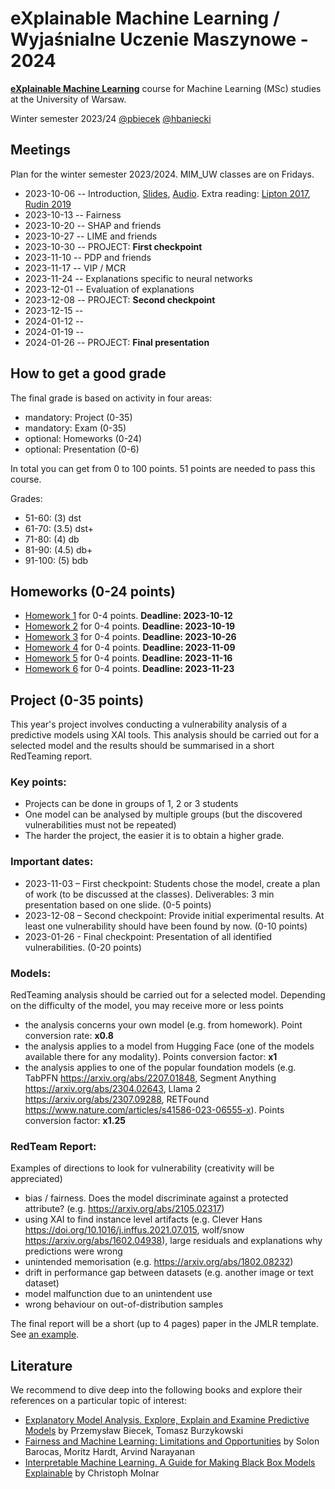 # eXplainable Machine Learning / Wyjaśnialne Uczenie Maszynowe - 2024

[**eXplainable Machine Learning**](https://usosweb.uw.edu.pl/kontroler.php?_action=katalog2/przedmioty/pokazZajecia&zaj_cyk_id=514785&gr_nr=1) course for Machine Learning (MSc) studies at the University of Warsaw. 

Winter semester 2023/24 [@pbiecek](https://github.com/pbiecek) [@hbaniecki](https://github.com/hbaniecki)


## Meetings

Plan for the winter semester 2023/2024. MIM_UW classes are on Fridays. 

* 2023-10-06  --  Introduction, [Slides](https://htmlpreview.github.io/?https://raw.githubusercontent.com/mim-uw/eXplainableMachineLearning-2024/main/Lectures/01_introduction.html), [Audio](https://youtu.be/_ORjN-Iy-Ks). Extra reading: [Lipton 2017](https://arxiv.org/abs/1606.03490), [Rudin 2019](https://arxiv.org/abs/1811.10154)
* 2023-10-13  --  Fairness 
* 2023-10-20  --  SHAP and friends	 
* 2023-10-27  --  LIME and friends	
* 2023-10-30  --  PROJECT: **First checkpoint** 
* 2023-11-10  --  PDP and friends		
* 2023-11-17  --  VIP / MCR	
* 2023-11-24  --  Explanations specific to neural networks	
* 2023-12-01  --  Evaluation of explanations	
* 2023-12-08  --  PROJECT: **Second checkpoint** 	
* 2023-12-15  --  	
* 2024-01-12  --  	
* 2024-01-19  --  	
* 2024-01-26  -- PROJECT: **Final presentation**  	

## How to get a good grade

The final grade is based on activity in four areas:

* mandatory: Project (0-35)
* mandatory: Exam  (0-35)
* optional: Homeworks (0-24)
* optional: Presentation (0-6)

In total you can get from 0 to 100 points. 51 points are needed to pass this course.

Grades:

* 51-60: (3) dst
* 61-70: (3.5) dst+
* 71-80: (4) db
* 81-90: (4.5) db+
* 91-100: (5) bdb

## Homeworks (0-24 points)

 - [Homework 1](https://github.com/mim-uw/eXplainableMachineLearning-2024/tree/main/Homeworks/HW1)  for 0-4 points. **Deadline: 2023-10-12**
 - [Homework 2](https://github.com/mim-uw/eXplainableMachineLearning-2024/tree/main/Homeworks/HW2)  for 0-4 points. **Deadline: 2023-10-19** 
 - [Homework 3](https://github.com/mim-uw/eXplainableMachineLearning-2024/tree/main/Homeworks/HW3)  for 0-4 points. **Deadline: 2023-10-26**
 - [Homework 4](https://github.com/mim-uw/eXplainableMachineLearning-2024/tree/main/Homeworks/HW4)  for 0-4 points. **Deadline: 2023-11-09**
 - [Homework 5](https://github.com/mim-uw/eXplainableMachineLearning-2024/tree/main/Homeworks/HW5)  for 0-4 points. **Deadline: 2023-11-16**
 - [Homework 6](https://github.com/mim-uw/eXplainableMachineLearning-2024/tree/main/Homeworks/HW6)  for 0-4 points. **Deadline: 2023-11-23**

## Project (0-35 points)

This year's project involves conducting a vulnerability analysis of a predictive models using XAI tools.
This analysis should be carried out for a selected model and the results should be summarised in a short RedTeaming report.

### Key points:

- Projects can be done in groups of 1, 2 or 3 students 
- One model can be analysed by multiple groups (but the discovered vulnerabilities must not be repeated)
- The harder the project, the easier it is to obtain a higher grade.

### Important dates:

- 2023-11-03 – First checkpoint: Students chose the model, create a plan of work (to be discussed at the classes). Deliverables: 3 min presentation based on one slide. (0-5 points)
- 2023-12-08 – Second checkpoint: Provide initial experimental results. At least one vulnerability should have been found by now.  (0-10 points)
- 2023-01-26 - Final checkpoint: Presentation of all identified  vulnerabilities.  (0-20 points)

### Models:

RedTeaming analysis should be carried out for a selected model. Depending on the difficulty of the model, you may receive more or less points

- the analysis concerns your own model (e.g. from homework). Point conversion rate: **x0.8**
- the analysis applies to a model from Hugging Face (one of the models available there for any modality). Points conversion factor: **x1**
- the analysis applies to one of the popular foundation models (e.g. TabPFN https://arxiv.org/abs/2207.01848, Segment Anything https://arxiv.org/abs/2304.02643, Llama 2 https://arxiv.org/abs/2307.09288, RETFound https://www.nature.com/articles/s41586-023-06555-x). Points conversion factor: **x1.25**

### RedTeam Report:

Examples of directions to look for vulnerability (creativity will be appreciated)

- bias / fairness. Does the model discriminate against a protected attribute? (e.g. https://arxiv.org/abs/2105.02317)
- using XAI to find instance level artifacts (e.g. Clever Hans https://doi.org/10.1016/j.inffus.2021.07.015, wolf/snow https://arxiv.org/abs/1602.04938), large residuals and explanations why predictions were wrong
- unintended memorisation (e.g. https://arxiv.org/abs/1802.08232)
- drift in performance gap between datasets (e.g. another image or text dataset)
- model malfunction due to an unintendent use
- wrong behaviour on out-of-distribution samples

The final report will be a short (up to 4 pages) paper in the JMLR template. See [an example](https://github.com/mim-uw/eXplainableMachineLearning-2023/blob/main/Projects/PawelPawlik_MichalSiennicki_AlicjaZiarko/checkpoint3/report.pdf).


## Literature

We recommend to dive deep into the following books and explore their references on a particular topic of interest:

* [Explanatory Model Analysis. Explore, Explain and Examine Predictive Models](https://pbiecek.github.io/ema/) by Przemysław Biecek, Tomasz Burzykowski
* [Fairness and Machine Learning: Limitations and Opportunities](https://fairmlbook.org/) by Solon Barocas, Moritz Hardt, Arvind Narayanan
* [Interpretable Machine Learning. A Guide for Making Black Box Models Explainable](https://christophm.github.io/interpretable-ml-book/) by Christoph Molnar

